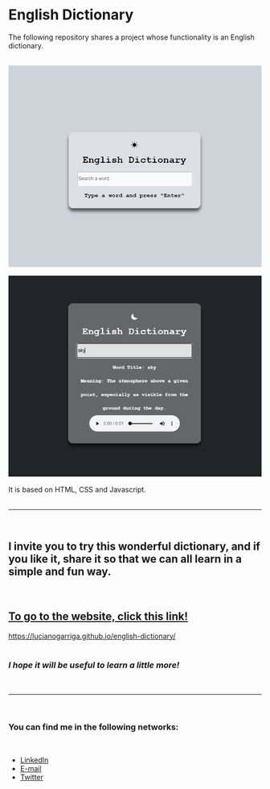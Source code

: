 # English Dictionary

The following repository shares a project whose functionality is an English dictionary.  
<br>

![Image text](https://github.com/lucianogarriga/english-dictionary/blob/main/img/main-view.png) 

![Image text](https://github.com/lucianogarriga/english-dictionary/blob/main/img/dark-mode-results.png)


It is based on HTML, CSS and Javascript.  
<br>

-----
<br>

## I invite you to try this wonderful dictionary, and if you like it, share it so that we can all learn in a simple and fun way.

<br>

## [To go to the website, click this link!](https://lucianogarriga.github.io/english-dictionary/)
https://lucianogarriga.github.io/english-dictionary/  
<br>   

### *I hope it will be useful to learn a little more!*

<br>

 ------
<br>

### You can find me in the following networks: 
<br>

- [LinkedIn](https://www.linkedin.com/in/lucianogarriga)
- [E-mail](lucianomgarriga@gmail.com)
- [Twitter](https://twitter.com/luchogarriga)